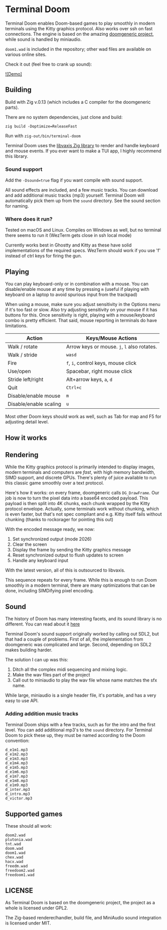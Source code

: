 # Terminal Doom
Terminal Doom enables Doom-based games to play smoothly in modern terminals using the Kitty graphics protocol. Also works
over ssh on fast connections. The engine is based on the amazing [doomgeneric project](https://github.com/ozkl/doomgeneric), while
sound is handled by miniaudio.

`doom1.wad` is included in the repository; other wad files are available on various online sites.

Check it out (feel free to crank up sound):

[![Demo]](https://github.com/user-attachments/assets/8ca127d7-23f6-45cd-82e9-49c51c4cdc42)

## Building
Build with Zig v.0.13 (which includes a C compiler for the doomgeneric parts).

There are no system dependencies, just clone and build:

`zig build -Doptimize=ReleaseFast`

Run with `zig-out/bin/terminal-doom`

Terminal Doom uses the [libvaxis Zig library](https://github.com/rockorager/libvaxis) to render and handle keyboard and mouse events.
If you ever want to make a TUI app, I highly recommend this library. 

### Sound support
Add the `-Dsound=true` flag if you want compile with sound support.

All sound effects are included, and a few music tracks. You can download
and add additional music tracks (mp3) yourself. Terminal Doom will automatically pick them up from the `sound` directory. See the sound section for naming.

### Where does it run?
Tested on macOS and Linux. Compiles on Windows as well, but no terminal there seems to run it (WezTerm gets close in ssh local mode)

Currently works best in Ghostty and Kitty as these have solid implementations of the required specs. WezTerm should
work if you use 'f' instead of ctrl keys for firing the gun.

## Playing
You can play keyboard-only or in combination with a mouse. You can disable/enable mouse at any time by pressing `m` (useful if playing with keyboard on a laptop to avoid spurious input from the trackpad)

When using a mouse, make sure you adjust sensitivity in the Options menu if it's too fast or slow. Also try adjusting sensitivity on your mouse if it has buttons for this. Once sensitivity is right, playing with a mouse/keyboard combo is pretty efficient.
That said, mouse reporting in terminals do have limitations.

| Action                    | Keys/Mouse Actions                  |
|---------------------------|-------------------------------------|
| Walk / rotate             | Arrow keys or mouse. `j`, `l` also rotates.|
| Walk / stride             | `wasd`                              | 
| Fire                      | `f`, `i`, control keys, mouse click |
| Use/open                  | Spacebar, right mouse click         |
| Stride left/right         | Alt+arrow keys, `a`, `d`            |
| Quit                      | `Ctrl+c`                            |
| Disable/enable mouse      | `m`                                 |
| Disable/enable scaling    | `u`                                 |


Most other Doom keys should work as well, such as Tab for map and F5 for adjusting detail level.

## How it works

## Rendering
While the Kitty graphics protocol is primarily intended to display images, modern terminals and
computers are *fast*, with high memory bandwidth, SIMD support, and discrete GPUs. There's plenty
of juice available to run this classic game smoothly over a text protocol.

Here's how it works: on every frame, doomgeneric calls `DG_DrawFrame`. Our job is now to turn
the pixel data into a base64 encoded payload. This payload is then split into 4K chunks,
each chunk wrapped by the Kitty protocol envelope. Actually, some terminals work without
chunking, which is even faster, but that's not spec compliant and e.g. Kitty itself fails
without chunking (thanks to rockorager for pointing this out)

With the encoded message ready, we now:

1. Set synchronized output (mode 2026)
2. Clear the screen
3. Display the frame by sending the Kitty graphics message
4. Reset synchronized output to flush updates to screen
5. Handle any keyboard input

With the latest version, all of this is outsourced to libvaxis.

This sequence repeats for every frame. While this is enough to run Doom smoothly in a modern terminal, there are many optimizations that can be done, including SIMDifying pixel encoding.

## Sound
The history of Doom has many interesting facets, and its sound library is no different. You can read about it [here](https://doomwiki.org/wiki/Origins_of_Doom_sounds)

Terminal Doom's sound support originally worked by calling out SDL2, but that had a couple of problems. First of all, the implementation
from doomgeneric was complicated and large. Second, depending on SDL2 makes building harder.

The solution I can up was this:

1. Ditch all the complex midi sequencing and mixing logic.
2. Make the wav files part of the project
3. Call out to miniaudio to play the wav file whose name matches the sfx name.

While large, miniaudio is a single header file, it's portable, and has a very easy to use API.

### Adding addition music tracks
Terminal Doom ships with a few tracks, such as for the intro and the first level.
You can add additional mp3's to the `sound` directory. For Terminal Doom to pick these up, they must be named
according to the Doom convention:

```
d_e1m1.mp3
d_e1m2.mp3
d_e1m3.mp3
d_e1m4.mp3
d_e1m5.mp3
d_e1m6.mp3
d_e1m7.mp3
d_e1m8.mp3
d_e1m9.mp3
d_inter.mp3
d_intro.mp3
d_victor.mp3
```

## Supported games
These should all work:

```
doom2.wad
plutonia.wad
tnt.wad
doom.wad
doom1.wad
chex.wad
hacx.wad
freedm.wad
freedoom2.wad
freedoom1.wad
```
## LICENSE
As Terminal Doom is based on the doomgeneric project, the project as a whole is licensed under GPL2.

The Zig-based renderer/handler, build file, and MiniAudio sound integration is licensed under MIT.

